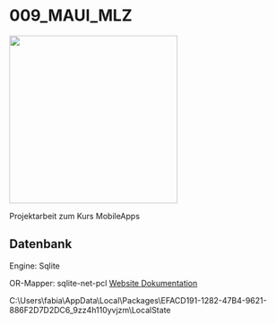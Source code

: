 # 009_MAUI_MLZ

<img src="https://github.com/suterfabian/maui-mlz-booklist/blob/main/screenshot.png?raw=true" width="300">

Projektarbeit zum Kurs MobileApps

## Datenbank

Engine: Sqlite

OR-Mapper: sqlite-net-pcl
[Website ](https://github.com/praeclarum/sqlite-net)
[Dokumentation](https://github.com/praeclarum/sqlite-net/wiki)




C:\Users\fabia\AppData\Local\Packages\EFACD191-1282-47B4-9621-886F2D7D2DC6_9zz4h110yvjzm\LocalState